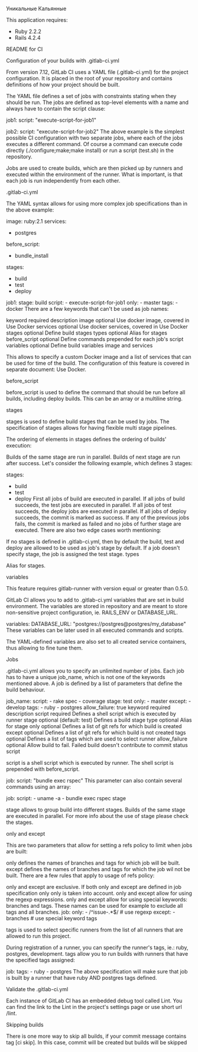 Уникальные Кальянные

This application requires:

- Ruby 2.2.2
- Rails 4.2.4


README for CI

Configuration of your builds with .gitlab-ci.yml

From version 7.12, GitLab CI uses a YAML file (.gitlab-ci.yml) for the project configuration. It is placed in the root of your repository and contains definitions of how your project should be built.

The YAML file defines a set of jobs with constraints stating when they should be run. The jobs are defined as top-level elements with a name and always have to contain the script clause:

job1:
  script: "execute-script-for-job1"

job2:
  script: "execute-script-for-job2"
The above example is the simplest possible CI configuration with two separate jobs, where each of the jobs executes a different command. Of course a command can execute code directly (./configure;make;make install) or run a script (test.sh) in the repository.

Jobs are used to create builds, which are then picked up by runners and executed within the environment of the runner. What is important, is that each job is run independently from each other.

.gitlab-ci.yml

The YAML syntax allows for using more complex job specifications than in the above example:

image: ruby:2.1
services:
  - postgres

before_script:
  - bundle_install

stages:
  - build
  - test
  - deploy

job1:
  stage: build
  script:
    - execute-script-for-job1
  only:
    - master
  tags:
    - docker
There are a few keywords that can't be used as job names:

keyword	required	description
image	optional	Use docker image, covered in Use Docker
services	optional	Use docker services, covered in Use Docker
stages	optional	Define build stages
types	optional	Alias for stages
before_script	optional	Define commands prepended for each job's script
variables	optional	Define build variables
image and services

This allows to specify a custom Docker image and a list of services that can be used for time of the build. The configuration of this feature is covered in separate document: Use Docker.

before_script

before_script is used to define the command that should be run before all builds, including deploy builds. This can be an array or a multiline string.

stages

stages is used to define build stages that can be used by jobs. The specification of stages allows for having flexible multi stage pipelines.

The ordering of elements in stages defines the ordering of builds' execution:

Builds of the same stage are run in parallel.
Builds of next stage are run after success.
Let's consider the following example, which defines 3 stages:

stages:
  - build
  - test
  - deploy
First all jobs of build are executed in parallel.
If all jobs of build succeeds, the test jobs are executed in parallel.
If all jobs of test succeeds, the deploy jobs are executed in parallel.
If all jobs of deploy succeeds, the commit is marked as success.
If any of the previous jobs fails, the commit is marked as failed and no jobs of further stage are executed.
There are also two edge cases worth mentioning:

If no stages is defined in .gitlab-ci.yml, then by default the build, test and deploy are allowed to be used as job's stage by default.
If a job doesn't specify stage, the job is assigned the test stage.
types

Alias for stages.

variables

This feature requires gitlab-runner with version equal or greater than 0.5.0.

GitLab CI allows you to add to .gitlab-ci.yml variables that are set in build environment. The variables are stored in repository and are meant to store non-sensitive project configuration, ie. RAILS_ENV or DATABASE_URL.

variables:
  DATABASE_URL: "postgres://postgres@postgres/my_database"
These variables can be later used in all executed commands and scripts.

The YAML-defined variables are also set to all created service containers, thus allowing to fine tune them.

Jobs

.gitlab-ci.yml allows you to specify an unlimited number of jobs. Each job has to have a unique job_name, which is not one of the keywords mentioned above. A job is defined by a list of parameters that define the build behaviour.

job_name:
  script:
    - rake spec
    - coverage
  stage: test
  only:
    - master
  except:
    - develop
  tags:
    - ruby
    - postgres
  allow_failure: true
keyword	required	description
script	required	Defines a shell script which is executed by runner
stage	optional (default: test)	Defines a build stage
type	optional	Alias for stage
only	optional	Defines a list of git refs for which build is created
except	optional	Defines a list of git refs for which build is not created
tags	optional	Defines a list of tags which are used to select runner
allow_failure	optional	Allow build to fail. Failed build doesn't contribute to commit status
script

script is a shell script which is executed by runner. The shell script is prepended with before_script.

job:
  script: "bundle exec rspec"
This parameter can also contain several commands using an array:

job:
  script:
    - uname -a
    - bundle exec rspec
stage

stage allows to group build into different stages. Builds of the same stage are executed in parallel. For more info about the use of stage please check the stages.

only and except

This are two parameters that allow for setting a refs policy to limit when jobs are built:

only defines the names of branches and tags for which job will be built.
except defines the names of branches and tags for which the job wil not be built.
There are a few rules that apply to usage of refs policy:

only and except are exclusive. If both only and except are defined in job specification only only is taken into account.
only and except allow for using the regexp expressions.
only and except allow for using special keywords: branches and tags. These names can be used for example to exclude all tags and all branches.
job:
  only:
    - /^issue-.*$/ # use regexp
  except:
    - branches # use special keyword
tags

tags is used to select specific runners from the list of all runners that are allowed to run this project.

During registration of a runner, you can specify the runner's tags, ie.: ruby, postgres, development. tags allow you to run builds with runners that have the specified tags assigned:

job:
  tags:
    - ruby
    - postgres
The above specification will make sure that job is built by a runner that have ruby AND postgres tags defined.

Validate the .gitlab-ci.yml

Each instance of GitLab CI has an embedded debug tool called Lint. You can find the link to the Lint in the project's settings page or use short url /lint.

Skipping builds

There is one more way to skip all builds, if your commit message contains tag [ci skip]. In this case, commit will be created but builds will be skipped

